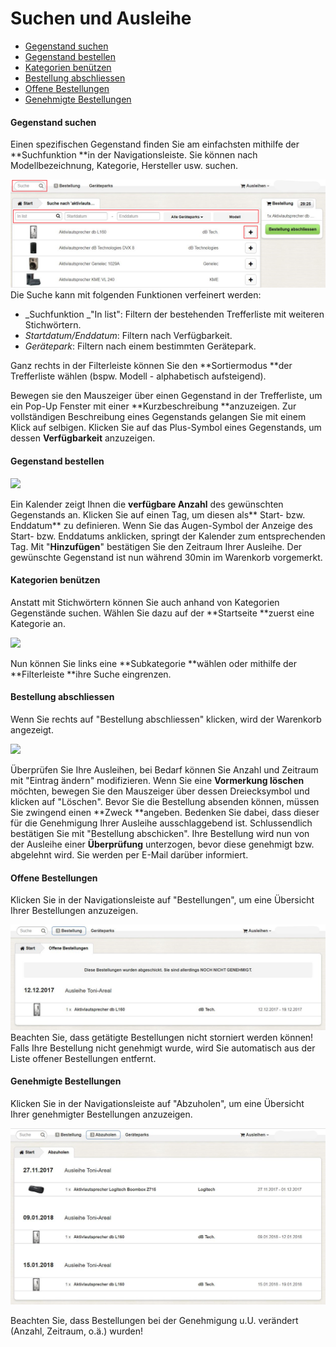 # Suchen und Ausleihe

* [Gegenstand suchen](#gegenstand-suchen)
* [Gegenstand bestellen](#gegenstand-bestellen)
* [Kategorien benützen](#kategorien-benützen)
* [Bestellung abschliessen](#bestellung-abschliessen)
* [Offene Bestellungen](#offene-bestellungen)
* [Genehmigte Bestellungen](#genehmigte-bestellungen)

#### Gegenstand suchen

Einen spezifischen Gegenstand finden Sie am einfachsten mithilfe der **Suchfunktion **in der Navigationsleiste. Sie können nach Modellbezeichnung, Kategorie, Hersteller usw. suchen.

![](/assets/Ausleihen_Suchergebnisse.png)Die Suche kann mit folgenden Funktionen verfeinert werden:

* _Suchfunktion _"In list": Filtern der bestehenden Trefferliste mit weiteren Stichwörtern.
* _Startdatum/Enddatum_: Filtern nach Verfügbarkeit.
* _Gerätepark_: Filtern nach einem bestimmten Gerätepark. 

Ganz rechts in der Filterleiste können Sie den **Sortiermodus **der Trefferliste wählen \(bspw. Modell - alphabetisch aufsteigend\).

Bewegen sie den Mauszeiger über einen Gegenstand in der Trefferliste, um ein Pop-Up Fenster mit einer **Kurzbeschreibung **anzuzeigen. Zur vollständigen Beschreibung eines Gegenstands gelangen Sie mit einem Klick auf selbigen. Klicken Sie auf das Plus-Symbol eines Gegenstands, um dessen **Verfügbarkeit** anzuzeigen.

#### Gegenstand bestellen

![](/assets/Ausleihen_Zur_Bestellung_hinzufügen.png)

Ein Kalender zeigt Ihnen die **verfügbare Anzahl** des gewünschten Gegenstands an. Klicken Sie auf einen Tag, um diesen als** Start- bzw. Enddatum** zu definieren. Wenn Sie das Augen-Symbol der Anzeige des Start- bzw. Enddatums anklicken, springt der Kalender zum entsprechenden Tag. Mit "**Hinzufügen**" bestätigen Sie den Zeitraum Ihrer Ausleihe. Der gewünschte Gegenstand ist nun während 30min im Warenkorb vorgemerkt.

#### Kategorien benützen

Anstatt mit Stichwörtern können Sie auch anhand von Kategorien Gegenstände suchen. Wählen Sie dazu auf der **Startseite **zuerst eine Kategorie an.

![](/assets/Ausleihen_Kategorie_Übersicht.png)

Nun können Sie links eine **Subkategorie **wählen oder mithilfe der **Filterleiste **ihre Suche eingrenzen.

#### Bestellung abschliessen

Wenn Sie rechts auf "Bestellung abschliessen" klicken, wird der Warenkorb angezeigt.

![](/assets/Ausleihen_Bestellübersicht.png)

Überprüfen Sie Ihre Ausleihen, bei Bedarf können Sie Anzahl und Zeitraum mit "Eintrag ändern" modifizieren. Wenn Sie eine **Vormerkung löschen** möchten, bewegen Sie den Mauszeiger über dessen Dreiecksymbol und klicken auf "Löschen". Bevor Sie die Bestellung absenden können, müssen Sie zwingend einen **Zweck **angeben. Bedenken Sie dabei, dass dieser für die Genehmigung Ihrer Ausleihe ausschlaggebend ist. Schlussendlich bestätigen Sie mit "Bestellung abschicken". Ihre Bestellung wird nun von der Ausleihe einer **Überprüfung** unterzogen, bevor diese genehmigt bzw. abgelehnt wird. Sie werden per E-Mail darüber informiert.

#### Offene Bestellungen

Klicken Sie in der Navigationsleiste auf "Bestellungen", um eine Übersicht Ihrer Bestellungen anzuzeigen.

![](/assets/Ausleihen_Offene_Bestellungen.png)Beachten Sie, dass getätigte Bestellungen nicht storniert werden können! Falls Ihre Bestellung nicht genehmigt wurde, wird Sie automatisch aus der Liste offener Bestellungen entfernt.

#### Genehmigte Bestellungen

Klicken Sie in der Navigationsleiste auf "Abzuholen", um eine Übersicht Ihrer genehmigter Bestellungen anzuzeigen.

![](/assets/Ausleihen_Genehmigte_Bestellungen.png)

Beachten Sie, dass Bestellungen bei der Genehmigung u.U. verändert \(Anzahl, Zeitraum, o.ä.\) wurden!

